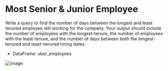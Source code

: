 # Most Senior & Junior Employee

Write a query to find the number of days between the longest and least tenured employee still working for the company. Your output should include the number of employees with the longest-tenure, the number of employees with the least-tenure, and the number of days between both the longest-tenured and least-tenured hiring dates.
* DataFrame: uber_employees

![image](https://github.com/ksdiwe/StrataScratch/assets/20944950/bf7fb932-926e-420c-82d3-e4c185073784)
